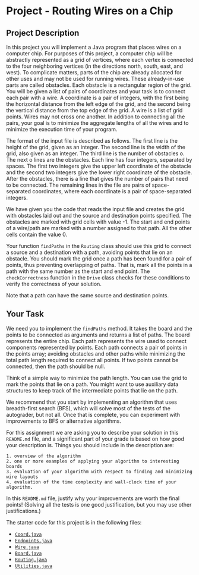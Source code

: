 # Project - Routing Wires on a Chip

## Project Description

In this project you will implement a Java program that places wires on
a computer chip. For purposes of this project, a computer chip will be
abstractly represented as a grid of vertices, where each vertex is
connected to the four neighboring vertices (in the directions north,
south, east, and west). To complicate matters, parts of the chip are
already allocated for other uses and may not be used for running
wires. These already-in-use parts are called obstacles. Each obstacle
is a rectangular region of the grid. You will be given a list of pairs
of coordinates and your task is to connect each pair with a wire.  A
coordinate is a pair of integers, with the first being the horizontal
distance from the left edge of the grid, and the second being the
vertical distance from the top edge of the grid.  A wire is a list of
grid points. Wires may not cross one another.  In addition to
connecting all the pairs, your goal is to minimize the aggregate
lengths of all the wires and to minimize the execution time of your
program.

The format of the input file is described as follows.  The first line
is the height of the grid, given as an integer.  The second line is
the width of the grid, also given as an integer.  The third line is
the number of obstacles o.  The next o lines are the obstacles.  Each
line has four integers, separated by spaces. The first two integers
give the upper left coordinate of the obstacle and the second two
integers give the lower right coordinate of the obstacle.  After the
obstacles, there is a line that gives the number of pairs that need to
be connected. The remaining lines in the file are pairs of
space-separated coordinates, where each coordinate is a pair of
space-separated integers.

We have given you the code that reads the input file and creates the grid
with obstacles laid out and the source and destination points specified.
The obstacles are marked with grid cells with value -1. The start
and end points of a wire/path are marked with a number assigned to
that path. All the other cells contain the value 0.

Your function `findPaths` in the `Routing` class should use this grid
to connect a source and a destination with a path, avoiding
points that lie on an obstacle. You should mark the
grid once a path has been found for a pair of points, thus preventing
overlapping of paths. That is, mark all the points in a path with
the same number as the start and end point. The `checkCorrectness` function
in the `Drive` class checks for these conditions to verify the correctness
of your solution.

Note that a path can have the same source and destination points.

## Your Task

We need you to implement the `findPaths` method.  It takes the board
and the points to be connected as arguments and returns a list of
paths. The board represents the entire chip. Each path represents the
wire used to connect components represented by points. Each path
connects a pair of points in the points array; avoiding obstacles and
other paths while minimizing the total path length required to connect
all points. If two points cannot be connected, then the path should be
null.

Think of a simple way to minimize the path length. You can use the
grid to mark the points that lie on a path.  You might want to use
auxiliary data structures to keep track of the intermediate points
that lie on the path.

We recommend that you start by implementing an algorithm that uses
breadth-first search (BFS), which will solve most of the tests of the
autograder, but not all. Once that is complete, you can experiment
with improvements to BFS or alternative algorithms.

For this assignment we are asking you to describe your solution in
this `README.md` file, and a significant part of your grade 
is based on how good your description is. Things you should include in
the description are:

    1. overview of the algorithm
    2. one or more examples of applying your algorithm to interesting boards
    3. evaluation of your algorithm with respect to finding and minimizing wire layouts
    4. evaluation of the time complexity and wall-clock time of your algorithm.

In this `README.md` file, justify why your improvements are worth the
final points! (Solving all the tests is one good justification,
but you may use other justifications.)

The starter code for this project is in the following files:

* [`Coord.java`](./Coord.java)
* [`Endpoints.java`](./Endpoints.java)
* [`Wire.java`](./Wire.java)
* [`Board.java`](./Board.java)
* [`Routing.java`](./Routing.java)
* [`Utilities.java`](./Utilities.java)


